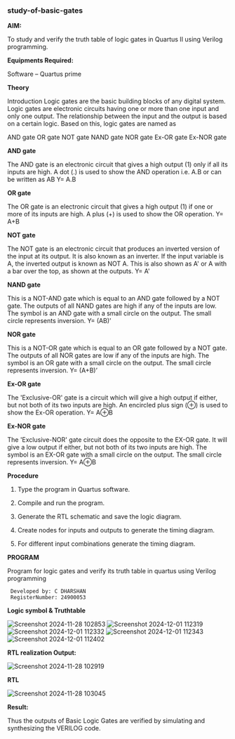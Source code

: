 ### study-of-basic-gates

**AIM:** 

To study and verify the truth table of logic gates in Quartus II using Verilog programming.

**Equipments Required:**

Software – Quartus prime 

**Theory**

Introduction Logic gates are the basic building blocks of any digital system. Logic gates are electronic circuits having one or more than one input and only one output. The relationship between the input and the output is based on a certain logic. Based on this, logic gates are named as

AND gate OR gate NOT gate NAND gate NOR gate Ex-OR gate Ex-NOR gate

**AND gate**

The AND gate is an electronic circuit that gives a high output (1) only if all its inputs are high. A dot (.) is used to show the AND operation i.e. A.B or can be written as AB
Y= A.B

**OR gate** 

The OR gate is an electronic circuit that gives a high output (1) if one or more of its inputs are high. A plus (+) is used to show the OR operation.
Y= A+B

**NOT gate**

The NOT gate is an electronic circuit that produces an inverted version of the input at its output. It is also known as an inverter. If the input variable is A, the inverted output is known as NOT A. This is also shown as A' or A with a bar over the top, as shown at the outputs.
Y= A'

**NAND gate**

This is a NOT-AND gate which is equal to an AND gate followed by a NOT gate. The outputs of all NAND gates are high if any of the inputs are low. The symbol is an AND gate with a small circle on the output. The small circle represents inversion.
Y= (AB)’

**NOR gate**

This is a NOT-OR gate which is equal to an OR gate followed by a NOT gate. The outputs of all NOR gates are low if any of the inputs are high. The symbol is an OR gate with a small circle on the output. The small circle represents inversion.
Y= (A+B)’

**Ex-OR gate**

The 'Exclusive-OR' gate is a circuit which will give a high output if either, but not both of its two inputs are high. An encircled plus sign (⊕) is used to show the Ex-OR operation.
Y= A⊕B

**Ex-NOR gate**

The 'Exclusive-NOR' gate circuit does the opposite to the EX-OR gate. It will give a low output if either, but not both of its two inputs are high. The symbol is an EX-OR gate with a small circle on the output. The small circle represents inversion.
Y= A⊕B

**Procedure** 

1.	Type the program in Quartus software.

2.	Compile and run the program.

3.	Generate the RTL schematic and save the logic diagram.

4.	Create nodes for inputs and outputs to generate the timing diagram.

5.	For different input combinations generate the timing diagram.


**PROGRAM**

Program for logic gates and verify its truth table in quartus using Verilog programming
```
 Developed by: C DHARSHAN
 RegisterNumber: 24900053
 ```
**Logic symbol & Truthtable**

![Screenshot 2024-11-28 102853](https://github.com/user-attachments/assets/48eee301-4096-4752-af1f-276d7bf87780)
![Screenshot 2024-12-01 112319](https://github.com/user-attachments/assets/bf7fa4be-0c1e-489e-bfce-d769511ee76d)
![Screenshot 2024-12-01 112332](https://github.com/user-attachments/assets/5d686121-8c93-4c92-b148-13efb6de8889)
![Screenshot 2024-12-01 112343](https://github.com/user-attachments/assets/5cc8562c-4bca-4fe5-b9a7-24d50fa766bc)
![Screenshot 2024-12-01 112402](https://github.com/user-attachments/assets/6065ce92-653e-4f9f-b002-0096b885a6ba)

**RTL realization Output:** 

![Screenshot 2024-11-28 102919](https://github.com/user-attachments/assets/2fd47aa0-dc13-467b-8e06-a5ae0cac3e41)

**RTL**

![Screenshot 2024-11-28 103045](https://github.com/user-attachments/assets/a8b16db9-755c-4a58-b4fa-df19d38a4403)

**Result:**

Thus the outputs of Basic Logic Gates are verified by simulating and synthesizing the VERILOG 
code.


